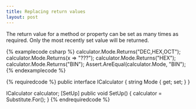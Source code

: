 ```yaml
---
title: Replacing return values
layout: post
---
```


The return value for a method or property can be set as many times as required. Only the most recently set value will be returned.

{% examplecode csharp %}
calculator.Mode.Returns("DEC,HEX,OCT");
calculator.Mode.Returns(x => "???");
calculator.Mode.Returns("HEX");
calculator.Mode.Returns("BIN");
Assert.AreEqual(calculator.Mode, "BIN");
{% endexamplecode %}

{% requiredcode %}
public interface ICalculator { string Mode { get; set; } }

ICalculator calculator;
[SetUp]
public void SetUp() {
    calculator = Substitute.For<ICalculator>();
}
{% endrequiredcode %}

